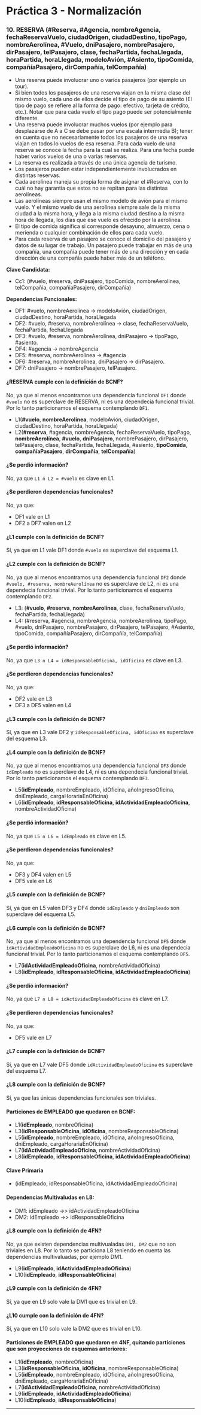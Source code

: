 # Práctica 3 - Normalización

### 10. RESERVA (#Reserva, #Agencia, nombreAgencia, fechaReservaVuelo, ciudadOrigen, ciudadDestino, tipoPago, nombreAerolínea, #Vuelo, dniPasajero, nombrePasajero, dirPasajero, telPasajero, clase, fechaPartida, fechaLlegada, horaPartida, horaLlegada, modeloAvión, #Asiento, tipoComida, compañíaPasajero, dirCompañía, telCompañía)
 
* Una reserva puede involucrar uno o varios pasajeros (por ejemplo un tour).
* Si bien todos los pasajeros de una reserva viajan en la misma clase del mismo vuelo, cada uno de ellos decide el tipo de pago de su asiento (El tipo de pago se refiere al la forma de pago: efectivo, tarjeta de crédito, etc.). Notar que para cada vuelo el tipo pago puede ser potencialmente diferente.
* Una reserva puede involucrar muchos vuelos (por ejemplo para desplazarse de A a C se debe pasar por una escala intermedia B); tener en cuenta que no necesariamente todos los pasajeros de una reserva viajan en todos lo vuelos de esa reserva. Para cada vuelo de una reserva se conoce la fecha para la cual se realiza. Para una fecha puede haber varios vuelos de una o varias reservas.
* La reserva es realizada a través de una única agencia de turismo.
* Los pasajeros pueden estar independientemente involucrados en distintas reservas.
* Cada aerolínea maneja su propia forma de asignar el #Reserva, con lo cuál no hay garantía que estos no se repitan para las distintas aerolíneas.
* Las aerolíneas siempre usan el mismo modelo de avión para el mismo vuelo. Y el mismo vuelo de una aerolínea siempre sale de la misma ciudad a la misma hora, y llega a la misma ciudad destino a la misma hora de llegada, los días que ese vuelo es ofrecido por la aerolínea.
* El tipo de comida significa si corresponde desayuno, almuerzo, cena o merienda o cualquier combinación de ellos para cada vuelo.
* Para cada reserva de un pasajero se conoce el domicilio del pasajero y datos de su lugar de trabajo. Un pasajero puede trabajar en más de una compañía, una compañía puede tener más de una dirección y en cada dirección de una compañía puede haber más de un teléfono.


**Clave Candidata:**
* Cc1: (#vuelo, #reserva, dniPasajero, tipoComida, nombreAerolinea, telCompañia, compañiaPasajero, dirCompañia)

**Dependencias Funcionales:**

* DF1: #vuelo, nombreAerolínea -> modeloAvión, ciudadOrigen, ciudadDestino, horaPartida, horaLlegada
* DF2: #vuelo, #reserva, nombreAerolínea -> clase, fechaReservaVuelo, fechaPartida, fechaLlegada
* DF3: #vuelo, #reserva, nombreAerolínea, dniPasajero -> tipoPago, #asiento.
* DF4: #agencia -> nombreAgencia
* DF5: #reserva, nombreAerolínea -> #agencia
* DF6: #reserva, nombreAerolínea, dniPasajero -> dirPasajero.
* DF7: dniPasajero -> nombrePasajero, telPasajero.


#### ¿RESERVA cumple con la definición de BCNF?

No, ya que al menos encontramos una dependencia funcional `DF1` donde `#vuelo` no es superclave de RESERVA, ni es una dependecia funcional trivial. Por lo tanto particionamos el esquema contemplando `DF1`.

* L1(**#vuelo**, **nombreAerolínea**, modeloAvión, ciudadOrigen, ciudadDestino, horaPartida, horaLlegada)
* L2(**#reserva**, #agencia, nombreAgencia, fechaReservaVuelo, tipoPago, **nombreAerolínea**, **#vuelo**, **dniPasajero**, nombrePasajero, dirPasajero, telPasajero, clase, fechaPartida, fechaLlegada, #asiento, **tipoComida**, **compañíaPasajero**, **dirCompañía**, **telCompañía**)

#### ¿Se perdió información?

No, ya que `L1 ∩ L2 = #vuelo` es clave en L1.

#### ¿Se perdieron dependencias funcionales?

No, ya que:

* DF1 vale en L1
* DF2 a DF7 valen en L2

#### ¿L1 cumple con la definición de BCNF?

Sí, ya que en L1 vale DF1 donde `#vuelo` es superclave del esquema L1.

#### ¿L2 cumple con la definición de BCNF?

No, ya que al menos encontramos una dependencia funcional `DF2` donde `#vuelo, #reserva, nombreAerolínea` no es superclave de L2, ni es una dependecia funcional trivial. Por lo tanto particionamos el esquema contemplando `DF2`.

* L3: (**#vuelo**, **#reserva**, **nombreAerolínea**, clase, fechaReservaVuelo, fechaPartida, fechaLlegada)
* L4: (#reserva, #agencia, nombreAgencia, nombreAerolínea, tipoPago, #vuelo, dniPasajero, nombrePasajero, dirPasajero, telPasajero, #Asiento, tipoComida, compañíaPasajero, dirCompañía, telCompañía)

#### ¿Se perdió información?

No, ya que `L3 ∩ L4 = idResponsableOficina, idOficina` es clave en L3.

#### ¿Se perdieron dependencias funcionales?

No, ya que:

* DF2 vale en L3
* DF3 a DF5 valen en L4

#### ¿L3 cumple con la definición de BCNF?

Sí, ya que en L3 vale DF2 y `idResponsableOficina, idOficina` es superclave del esquema L3.

#### ¿L4 cumple con la definición de BCNF?

No, ya que al menos encontramos una dependencia funcional `DF3` donde `idEmpleado` no es superclave de L4, ni es una dependecia funcional trivial. Por lo tanto particionamos el esquema contemplando `DF3`.

* L5(**idEmpleado**, nombreEmpleado, idOficina, añoIngresoOficina, dniEmpleado, cargaHorariaEnOficina)
* L6(**idEmpleado**, **idResponsableOficina**, **idActividadEmpleadoOficina**, nombreActividadOficina)

#### ¿Se perdió información?

No, ya que `L5 ∩ L6 = idEmpleado` es clave en L5.

#### ¿Se perdieron dependencias funcionales?

No, ya que:

* DF3 y DF4 valen en L5
* DF5 vale en L6

#### ¿L5 cumple con la definición de BCNF?

Sí, ya que en L5 valen DF3 y DF4 donde `idEmpleado` y `dniEmpleado` son superclave del esquema L5.

#### ¿L6 cumple con la definición de BCNF?

No, ya que al menos encontramos una dependencia funcional `DF5` donde `idActividadEmpleadoOficina` no es superclave de L6, ni es una dependecia funcional trivial. Por lo tanto particionamos el esquema contemplando `DF5`.

* L7(**idActividadEmpleadoOficina**, nombreActividadOficina)
* L8(**idEmpleado**, **idResponsableOficina**, **idActividadEmpleadoOficina**)

#### ¿Se perdió información?

No, ya que `L7 ∩ L8 = idActividadEmpleadoOficina` es clave en L7.

#### ¿Se perdieron dependencias funcionales?

No, ya que:

* DF5 vale en L7

#### ¿L7 cumple con la definición de BCNF?

Sí, ya que en L7 vale DF5 donde `idActividadEmpleadoOficina` es superclave del esquema L7.

#### ¿L8 cumple con la definición de BCNF?

Sí, ya que las únicas dependencias funcionales son triviales.

#### Particiones de EMPLEADO que quedaron en BCNF:

* L1(**idEmpleado**, nombreOficina)
* L3(**idResponsableOficina**, **idOficina**, nombreResponsableOficina)
* L5(**idEmpleado**, nombreEmpleado, idOficina, añoIngresoOficina, dniEmpleado, cargaHorariaEnOficina)
* L7(**idActividadEmpleadoOficina**, nombreActividadOficina)
* L8(**idEmpleado**, **idResponsableOficina**, **idActividadEmpleadoOficina**)

#### Clave Primaria

* (idEmpleado, idResponsableOficina, idActividadEmpleadoOficina)

#### Dependencias Multivaludas en L8:

* DM1: idEmpleado ->> idActividadEmpleadoOficina
* DM2: idEmpleado ->> idResponsableOficina

#### ¿L8 cumple con la definición de 4FN?

No, ya que existen dependencias multivualadas `DM1, DM2` que no son triviales en L8. Por lo tanto se particiona L8 teniendo en cuenta las dependencias multivaluadas, por ejemplo DM1.

* L9(**idEmpleado**, **idActividadEmpleadoOficina**)
* L10(**idEmpleado**, **idResponsableOficina**)

#### ¿L9 cumple con la definición de 4FN?

Sí, ya que en L9 solo vale la DM1 que es trivial en L9.

#### ¿L10 cumple con la definición de 4FN?

Sí, ya que en L10 solo vale la DM2 que es trivial en L10.

#### Particiones de EMPLEADO que quedaron en 4NF, quitando particiones que son proyecciones de esquemas anteriores:

* L1(**idEmpleado**, nombreOficina)
* L3(**idResponsableOficina**, **idOficina**, nombreResponsableOficina)
* L5(**idEmpleado**, nombreEmpleado, idOficina, añoIngresoOficina, dniEmpleado, cargaHorariaEnOficina)
* L7(**idActividadEmpleadoOficina**, nombreActividadOficina)
* L9(**idEmpleado**, **idActividadEmpleadoOficina**)
* L10(**idEmpleado**, **idResponsableOficina**)

---
